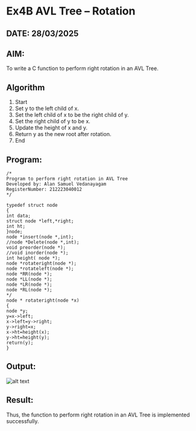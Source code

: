 # Ex4B AVL Tree – Rotation
## DATE: 28/03/2025
## AIM:
To write a C function to perform right rotation in an AVL Tree.

## Algorithm 
1. Start 
2. Set y to the left child of x. 
3. Set the left child of x to be the right child of y. 
4. Set the right child of y to be x. 
5. Update the height of x and y. 
6. Return y as the new root after rotation. 
7. End  

## Program:
```
/*
Program to perform right rotation in AVL Tree
Developed by: Alan Samuel Vedanayagam
RegisterNumber: 212223040012
*/

typedef struct node 
{ 
int data; 
struct node *left,*right; 
int ht; 
}node; 
node *insert(node *,int); 
//node *Delete(node *,int); 
void preorder(node *); 
//void inorder(node *); 
int height( node *); 
node *rotateright(node *); 
node *rotateleft(node *); 
node *RR(node *); 
node *LL(node *); 
node *LR(node *); 
node *RL(node *); 
*/ 
node * rotateright(node *x) 
{ 
node *y; 
y=x->left; 
x->left=y->right; 
y->right=x;  
x->ht=height(x); 
y->ht=height(y); 
return(y); 
} 
```

## Output:
![alt text](image-1.png)
## Result:
Thus, the function to perform right rotation in an AVL Tree is implemented successfully.
